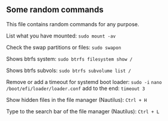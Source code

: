 ## Some random commands

This file contains random commands for any purpose.

List what you have mounted: `sudo mount -av`

Check the swap partitions or files: `sudo swapon`

Shows btrfs system: `sudo btrfs filesystem show /`

Shows btrfs subvols: `sudo btrfs subvolume list /`

Remove or add a timeout for systemd boot loader: `sudo -i` `nano /boot/efi/loader/loader.conf` add to the end: `timeout 3`

Show hidden files in the file manager (Nautilus): `Ctrl + H`

Type to the search bar of the file manager (Nautilus): `Ctrl + L`
